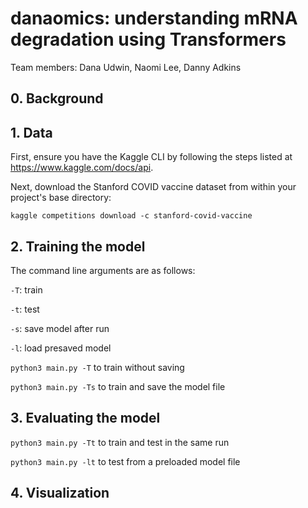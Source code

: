 # danaomics: understanding mRNA degradation using Transformers
Team members: Dana Udwin, Naomi Lee, Danny Adkins

## 0. Background
## 1. Data
First, ensure you have the Kaggle CLI by following the steps listed at https://www.kaggle.com/docs/api.

Next, download the Stanford COVID vaccine dataset from within your project's base directory:

`kaggle competitions download -c stanford-covid-vaccine`

## 2. Training the model
The command line arguments are as follows:

`-T`: train

`-t`: test

`-s`: save model after run

`-l`: load presaved model

`python3 main.py -T` to train without saving

`python3 main.py -Ts` to train and save the model file



## 3. Evaluating the model

`python3 main.py -Tt` to train and test in the same run

`python3 main.py -lt` to test from a preloaded model file


## 4. Visualization
